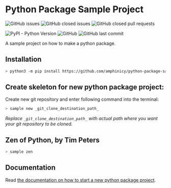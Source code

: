 # Python Package Sample Project

![GitHub issues](https://img.shields.io/github/issues/amphinicy/python-package-sample-project.svg)
![GitHub closed issues](https://img.shields.io/github/issues-closed/amphinicy/python-package-sample-project.svg)
![GitHub closed pull requests](https://img.shields.io/github/issues-pr-closed/amphinicy/python-package-sample-project.svg)

![PyPI - Python Version](https://img.shields.io/pypi/pyversions/Marine-Traffic-API.svg)
![GitHub](https://img.shields.io/github/license/amphinicy/python-package-sample-project.svg?color=blue)
![GitHub last commit](https://img.shields.io/github/last-commit/amphinicy/python-package-sample-project.svg?color=blue)


A sample project on how to make a python package. 

## Installation

```bash
> python3 -m pip install https://github.com/amphinicy/python-package-sample-project/archive/master.zip
```

## Create skeleton for new python package project:

Create new git repository and enter following command into the terminal:

```bash
> sample new _git_clone_destination_path_
```

*Replace `_git_clone_destination_path_` with actual path where you want your git repository to be cloned.*


## Zen of Python, by Tim Peters

```bash
> sample zen
```

## Documentation

Read [the documentation on how to start a new python package project](https://pm.amphinicy.com/confluence/display/AT/Creating+Python+Library+Repository+-+Using+Sample+Package).
